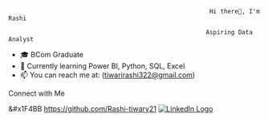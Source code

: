                                                             Hi there👋, I'm Rashi 
                                                                                               
                                                           Aspiring Data Analyst

- 🎓 BCom Graduate
- 🌱 Currently learning Power BI, Python, SQL, Excel
- 📫 You can reach me at: (tiwarirashi322@gmail.com)


 Connect with Me

&#x1F4BB   https://github.com/Rashi-tiwary21
[![LinkedIn Logo](https://github.com/Rashi-tiwary21/logos/blob/main/Linkedin%20logo.png)](https://www.linkedin.com/in/rashi-tiwari-01568a228/)

 




